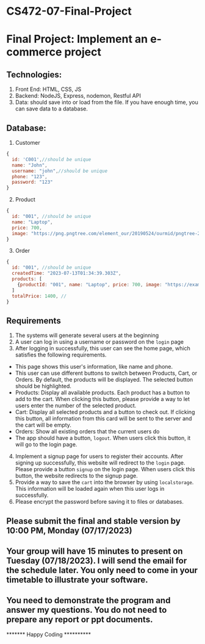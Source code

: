 # CS472-07-Final-Project
# Final Project: Implement an e-commerce project
## Technologies:
1. Front End: HTML, CSS, JS
2. Backend: NodeJS, Express, nodemon, Restful API
3. Data: should save into or load from the file. If you have enough time, you can save data to a database.
## Database:
1. Customer
```JavaScript
{
  id: 'C001',//should be unique
  name: "John",
  username: "john",//should be unique
  phone: "123",
  password: "123"
}
```
2. Product
```JavaScript
{
  id: "001", //should be unique
  name: "Laptop",
  price: 700,
  image: "https://png.pngtree.com/element_our/20190524/ourmid/pngtree-2-5d-electronic-device-laptop-vector-element-image_1101889.jpg"
}
```
3. Order
```JavaScript
{
  id: "001", //should be unique
  createdTime: "2023-07-13T01:34:39.303Z",
  products: [
    {productId: "001", name: "Laptop", price: 700, image: "https://example.com/laptop.png", quantity: 2}
  ]
  totalPrice: 1400, //
}
```
## Requirements
1. The systems will generate several users at the beginning
2. A user can log in using a username or password on the `login` page
3. After logging in successfully, this user can see the home page, which satisfies the following requirements.
* This page shows this user's information, like name and phone.
* This user can use different buttons to switch between Products, Cart, or Orders. By default, the products will be displayed. The selected button should be highlighted.
* Products: Display all available products. Each product has a button to add to the cart. When clicking this button, please provide a way to let users enter the number of the selected product.
* Cart: Display all selected products and a button to check out. If clicking this button, all information from this card will be sent to the server and the cart will be empty.
* Orders: Show all existing orders that the current users do
* The app should have a button, `logout`. When users click this button, it will go to the login page.
4. Implement a signup page for users to register their accounts. After signing up successfully, this website will redirect to the `login` page. Please provide a button `signup` on the login page. When users click this button, the website redirects to the signup page.
5. Provide a way to save the `cart` into the browser by using `localstorage`. This information will be loaded again when this user logs in successfully.
6. Please encrypt the password before saving it to files or databases.
## Please submit the final and stable version by 10:00 PM, Monday (07/17/2023)
## Your group will have 15 minutes to present on Tuesday (07/18/2023). I will send the email for the schedule later. You only need to come in your timetable to illustrate your software.
## You need to demonstrate the program and answer my questions. You do not need to prepare any report or ppt documents.
******* Happy Coding **********


